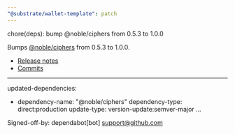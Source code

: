 ```yaml
---
"@substrate/wallet-template": patch
---
```


chore(deps): bump @noble/ciphers from 0.5.3 to 1.0.0

Bumps [@noble/ciphers](https://github.com/paulmillr/noble-ciphers) from 0.5.3 to 1.0.0.
- [Release notes](https://github.com/paulmillr/noble-ciphers/releases)
- [Commits](https://github.com/paulmillr/noble-ciphers/compare/0.5.3...1.0.0)

---
updated-dependencies:
- dependency-name: "@noble/ciphers"
  dependency-type: direct:production
  update-type: version-update:semver-major
...

Signed-off-by: dependabot[bot] <support@github.com>
